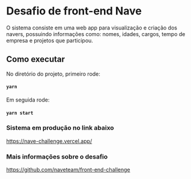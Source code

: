 

# Desafio de front-end Nave

O sistema consiste em uma web app para visualização e criação dos navers, possuindo informações como: nomes, idades, cargos, tempo de empresa e projetos que participou.

## Como executar

No diretório do projeto, primeiro rode:

#### `yarn`

Em seguida rode:

#### `yarn start`

### Sistema em produção no link abaixo
https://nave-challenge.vercel.app/

### Mais informações sobre o desafio
https://github.com/naveteam/front-end-challenge
